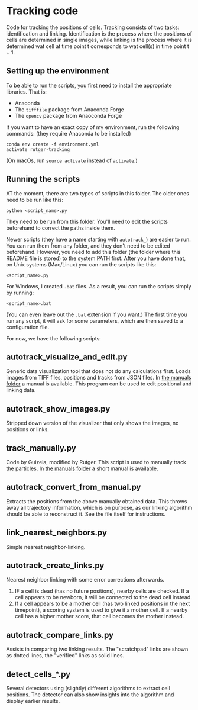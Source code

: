 Tracking code
=============

Code for tracking the positions of cells. Tracking consists of two tasks: identification and linking. Identification
is the process where the positions of cells are determined in single images, while linking is the process where it is
determined wat cell at time point t corresponds to wat cell(s) in time point t + 1.


Setting up the environment
--------------------------
To be able to run the scripts, you first need to install the appropriate libraries. That is:

* Anaconda
* The `tifffile` package from Anaconda Forge
* The `opencv` package from Anaoconda Forge 

If you want to have an exact copy of my environment, run the following commands: (they require
Anaconda to be installed)

    conda env create -f environment.yml
    activate rutger-tracking

(On macOs, run `source activate` instead of `activate`.)


Running the scripts
-------------------

AT the moment, there are two types of scripts in this folder. The older ones need to be run like this:

    python <script_name>.py

They need to be run from this folder. You'll need to edit the scripts beforehand to correct the paths
inside them.

Newer scripts (they have a name starting with `autotrack_`) are easier to run. You can run them from any
folder, and they don't need to be edited beforehand. However, you need to add this folder (the folder where
this README file is stored) to the system PATH first. After you have done that, on Unix systems (Mac/Linux)
you can run the scripts like this:

    <script_name>.py

For Windows, I created `.bat` files. As a result, you can run the scripts simply by running:

    <script_name>.bat

(You can even leave out the `.bat` extension if you want.) The first time you run any script, it will ask
for some parameters, which are then saved to a configuration file.
   
For now, we have the following scripts:


autotrack_visualize_and_edit.py
-------------------------------
Generic data visualization tool that does not do any calculations first. Loads images from TIFF files, positions and
tracks from JSON files. In [the manuals folder](manuals/VISUALIZER.md) a manual is available. This program can be used
to edit positional and linking data.


autotrack_show_images.py
------------------------
Stripped down version of the visualizer that only shows the images, no positions or links.


track_manually.py
-----------------
Code by Guizela, modified by Rutger. This script is used to manually track the particles. In
[the manuals folder](manuals/TRACK_MANUALLY.md) a short manual is available.


autotrack_convert_from_manual.py
--------------------------------
Extracts the positions from the above manually obtained data. This throws away all trajectory information, which is on
purpose, as our linking algorithm should be able to reconstruct it. See the file itself for instructions.


link_nearest_neighbors.py
-------------------------
Simple nearest neighbor-linking.


autotrack_create_links.py
-------------------------
Nearest neighbor linking with some error corrections afterwards.

1. IF a cell is dead (has no future positions), nearby cells are checked. If a cell appears to be newborn, it will
   be connected to the dead cell instead.
2. If a cell appears to be a mother cell (has two linked positions in the next timepoint), a scoring system is used to
   give it a mother cell. If a nearby cell has a higher mother score, that cell becomes the mother instead.


autotrack_compare_links.py
--------------------------
Assists in comparing two linking results. The "scratchpad" links are shown as dotted lines, the "verified" links as
solid lines.


detect_cells_*.py
-----------------
Several detectors using (slightly) different algorithms to extract cell positions. The detector can also show insights
into the algorithm and display earlier results.
